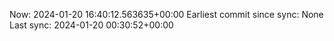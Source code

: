 Now: 2024-01-20 16:40:12.563635+00:00 Earliest commit since sync: None Last sync: 2024-01-20 00:30:52+00:00
